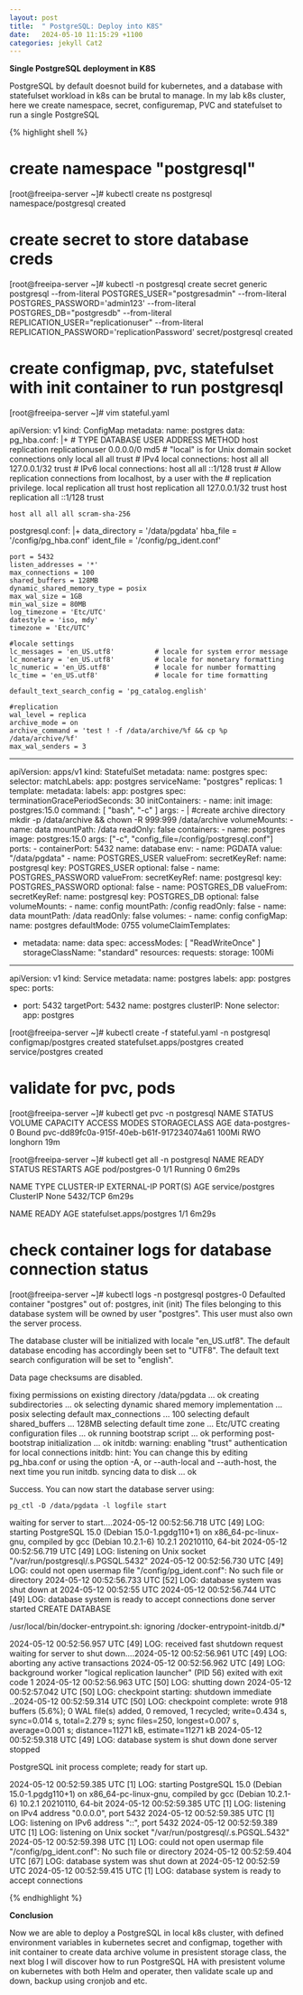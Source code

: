 ```yaml
---
layout: post
title:  " PostgreSQL: Deploy into K8S"
date:   2024-05-10 11:15:29 +1100
categories: jekyll Cat2
---
```


<b> Single PostgreSQL deployment in K8S</b>

PostgreSQL by default doesnot build for kubernetes, and a database with statefulset workload in k8s can be brutal to manage. In my lab k8s cluster, here we create namespace, secret, configuremap, PVC and statefulset to run a single PostgreSQL  

{% highlight shell %}
# create namespace "postgresql"
[root@freeipa-server ~]# kubectl create ns postgresql
namespace/postgresql created

# create secret to store database creds
[root@freeipa-server ~]# kubectl -n postgresql create secret generic postgresql --from-literal POSTGRES_USER="postgresadmin" --from-literal POSTGRES_PASSWORD='admin123' --from-literal POSTGRES_DB="postgresdb" --from-literal REPLICATION_USER="replicationuser" --from-literal REPLICATION_PASSWORD='replicationPassword'
secret/postgresql created

# create configmap, pvc, statefulset with init container to run postgresql
[root@freeipa-server ~]# vim stateful.yaml

apiVersion: v1
kind: ConfigMap
metadata:
  name: postgres
data: 
  pg_hba.conf: |+
    # TYPE  DATABASE        USER            ADDRESS                 METHOD
    host     replication     replicationuser         0.0.0.0/0        md5
    # "local" is for Unix domain socket connections only
    local   all             all                                     trust
    # IPv4 local connections:
    host    all             all             127.0.0.1/32            trust
    # IPv6 local connections:
    host    all             all             ::1/128                 trust
    # Allow replication connections from localhost, by a user with the
    # replication privilege.
    local   replication     all                                     trust
    host    replication     all             127.0.0.1/32            trust
    host    replication     all             ::1/128                 trust

    host all all all scram-sha-256
  postgresql.conf: |+
    data_directory = '/data/pgdata'
    hba_file = '/config/pg_hba.conf'
    ident_file = '/config/pg_ident.conf'

    port = 5432
    listen_addresses = '*'
    max_connections = 100
    shared_buffers = 128MB
    dynamic_shared_memory_type = posix
    max_wal_size = 1GB
    min_wal_size = 80MB
    log_timezone = 'Etc/UTC'
    datestyle = 'iso, mdy'
    timezone = 'Etc/UTC'

    #locale settings
    lc_messages = 'en_US.utf8'			# locale for system error message
    lc_monetary = 'en_US.utf8'			# locale for monetary formatting
    lc_numeric = 'en_US.utf8'			# locale for number formatting
    lc_time = 'en_US.utf8'				# locale for time formatting

    default_text_search_config = 'pg_catalog.english'

    #replication
    wal_level = replica
    archive_mode = on
    archive_command = 'test ! -f /data/archive/%f && cp %p /data/archive/%f'
    max_wal_senders = 3
---
apiVersion: apps/v1
kind: StatefulSet
metadata:
  name: postgres
spec:
  selector:
    matchLabels:
      app: postgres
  serviceName: "postgres"
  replicas: 1
  template:
    metadata:
      labels:
        app: postgres
    spec:
      terminationGracePeriodSeconds: 30
      initContainers:
      - name: init
        image: postgres:15.0
        command: [ "bash", "-c" ]
        args:
        - |
          #create archive directory
          mkdir -p /data/archive && chown -R 999:999 /data/archive
        volumeMounts:
        - name: data
          mountPath: /data
          readOnly: false
      containers:
      - name: postgres
        image: postgres:15.0
        args: ["-c", "config_file=/config/postgresql.conf"]
        ports:
        - containerPort: 5432
          name: database
        env:
        - name: PGDATA
          value: "/data/pgdata"
        - name: POSTGRES_USER
          valueFrom:
            secretKeyRef:
              name: postgresql
              key: POSTGRES_USER
              optional: false
        - name: POSTGRES_PASSWORD
          valueFrom:
            secretKeyRef:
              name: postgresql
              key: POSTGRES_PASSWORD
              optional: false
        - name: POSTGRES_DB
          valueFrom:
            secretKeyRef:
              name: postgresql
              key: POSTGRES_DB
              optional: false
        volumeMounts:
        - name: config
          mountPath: /config
          readOnly: false
        - name: data
          mountPath: /data
          readOnly: false
      volumes:
      - name: config
        configMap:
          name: postgres
          defaultMode: 0755
  volumeClaimTemplates:
  - metadata:
      name: data
    spec:
      accessModes: [ "ReadWriteOnce" ]
      storageClassName: "standard"
      resources:
        requests:
          storage: 100Mi
---
apiVersion: v1
kind: Service
metadata:
  name: postgres
  labels:
    app: postgres
spec:
  ports:
  - port: 5432
    targetPort: 5432
    name: postgres
  clusterIP: None
  selector:
    app: postgres

[root@freeipa-server ~]# kubectl create -f stateful.yaml -n postgresql 
configmap/postgres created
statefulset.apps/postgres created
service/postgres created

# validate for pvc, pods
[root@freeipa-server ~]# kubectl get pvc -n postgresql 
NAME              STATUS   VOLUME                                     CAPACITY   ACCESS MODES   STORAGECLASS   AGE
data-postgres-0   Bound    pvc-dd89fc0a-915f-40eb-b61f-917234074a61   100Mi      RWO            longhorn       19m

[root@freeipa-server ~]# kubectl get all -n postgresql 
NAME             READY   STATUS    RESTARTS   AGE
pod/postgres-0   1/1     Running   0          6m29s

NAME               TYPE        CLUSTER-IP   EXTERNAL-IP   PORT(S)    AGE
service/postgres   ClusterIP   None         <none>        5432/TCP   6m29s

NAME                        READY   AGE
statefulset.apps/postgres   1/1     6m29s

# check container logs for database connection status
[root@freeipa-server ~]# kubectl logs -n postgresql postgres-0 
Defaulted container "postgres" out of: postgres, init (init)
The files belonging to this database system will be owned by user "postgres".
This user must also own the server process.

The database cluster will be initialized with locale "en_US.utf8".
The default database encoding has accordingly been set to "UTF8".
The default text search configuration will be set to "english".

Data page checksums are disabled.

fixing permissions on existing directory /data/pgdata ... ok
creating subdirectories ... ok
selecting dynamic shared memory implementation ... posix
selecting default max_connections ... 100
selecting default shared_buffers ... 128MB
selecting default time zone ... Etc/UTC
creating configuration files ... ok
running bootstrap script ... ok
performing post-bootstrap initialization ... ok
initdb: warning: enabling "trust" authentication for local connections
initdb: hint: You can change this by editing pg_hba.conf or using the option -A, or --auth-local and --auth-host, the next time you run initdb.
syncing data to disk ... ok


Success. You can now start the database server using:

    pg_ctl -D /data/pgdata -l logfile start

waiting for server to start....2024-05-12 00:52:56.718 UTC [49] LOG:  starting PostgreSQL 15.0 (Debian 15.0-1.pgdg110+1) on x86_64-pc-linux-gnu, compiled by gcc (Debian 10.2.1-6) 10.2.1 20210110, 64-bit
2024-05-12 00:52:56.719 UTC [49] LOG:  listening on Unix socket "/var/run/postgresql/.s.PGSQL.5432"
2024-05-12 00:52:56.730 UTC [49] LOG:  could not open usermap file "/config/pg_ident.conf": No such file or directory
2024-05-12 00:52:56.733 UTC [52] LOG:  database system was shut down at 2024-05-12 00:52:55 UTC
2024-05-12 00:52:56.744 UTC [49] LOG:  database system is ready to accept connections
 done
server started
CREATE DATABASE


/usr/local/bin/docker-entrypoint.sh: ignoring /docker-entrypoint-initdb.d/*

2024-05-12 00:52:56.957 UTC [49] LOG:  received fast shutdown request
waiting for server to shut down....2024-05-12 00:52:56.961 UTC [49] LOG:  aborting any active transactions
2024-05-12 00:52:56.962 UTC [49] LOG:  background worker "logical replication launcher" (PID 56) exited with exit code 1
2024-05-12 00:52:56.963 UTC [50] LOG:  shutting down
2024-05-12 00:52:57.042 UTC [50] LOG:  checkpoint starting: shutdown immediate
..2024-05-12 00:52:59.314 UTC [50] LOG:  checkpoint complete: wrote 918 buffers (5.6%); 0 WAL file(s) added, 0 removed, 1 recycled; write=0.434 s, sync=0.014 s, total=2.279 s; sync files=250, longest=0.007 s, average=0.001 s; distance=11271 kB, estimate=11271 kB
2024-05-12 00:52:59.318 UTC [49] LOG:  database system is shut down
 done
server stopped

PostgreSQL init process complete; ready for start up.

2024-05-12 00:52:59.385 UTC [1] LOG:  starting PostgreSQL 15.0 (Debian 15.0-1.pgdg110+1) on x86_64-pc-linux-gnu, compiled by gcc (Debian 10.2.1-6) 10.2.1 20210110, 64-bit
2024-05-12 00:52:59.385 UTC [1] LOG:  listening on IPv4 address "0.0.0.0", port 5432
2024-05-12 00:52:59.385 UTC [1] LOG:  listening on IPv6 address "::", port 5432
2024-05-12 00:52:59.389 UTC [1] LOG:  listening on Unix socket "/var/run/postgresql/.s.PGSQL.5432"
2024-05-12 00:52:59.398 UTC [1] LOG:  could not open usermap file "/config/pg_ident.conf": No such file or directory
2024-05-12 00:52:59.404 UTC [67] LOG:  database system was shut down at 2024-05-12 00:52:59 UTC
2024-05-12 00:52:59.415 UTC [1] LOG:  database system is ready to accept connections

{% endhighlight %}

<b> Conclusion</b>

Now we are able to deploy a PostgreSQL in local k8s cluster, with defined environment variables in kubernetes secret and configmap, together with init container to create data archive volume in presistent storage class, the next blog I will discover how to run PostgreSQL HA with presistent volume on kubernetes with both Helm and operater, then validate scale up and down, backup using cronjob and etc.



